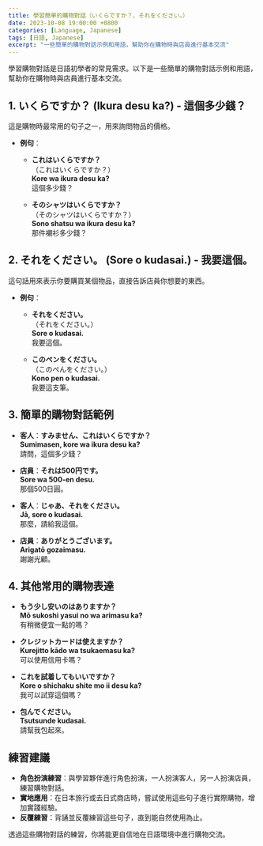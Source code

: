 ```yaml
---
title: 學習簡單的購物對話（いくらですか？、それをください。）
date: 2023-10-08 19:00:00 +0800
categories: [Language, Japanese]
tags: [日語, Japanese] 
excerpt: "一些簡單的購物對話示例和用語，幫助你在購物時與店員進行基本交流"
---
```


學習購物對話是日語初學者的常見需求。以下是一些簡單的購物對話示例和用語，幫助你在購物時與店員進行基本交流。

## **1. いくらですか？ (Ikura desu ka?) - 這個多少錢？**
這是購物時最常用的句子之一，用來詢問物品的價格。

- **例句**：
  - **これはいくらですか？**  
    （これはいくらですか？）  
    **Kore wa ikura desu ka?**  
    這個多少錢？
  
  - **そのシャツはいくらですか？**  
    （そのシャツはいくらですか？）  
    **Sono shatsu wa ikura desu ka?**  
    那件襯衫多少錢？

## **2. それをください。 (Sore o kudasai.) - 我要這個。**
這句話用來表示你要購買某個物品，直接告訴店員你想要的東西。

- **例句**：
  - **それをください。**  
    （それをください。）  
    **Sore o kudasai.**  
    我要這個。

  - **このペンをください。**  
    （このぺんをください。）  
    **Kono pen o kudasai.**  
    我要這支筆。

## **3. 簡單的購物對話範例**
- **客人**：**すみません、これはいくらですか？**  
  **Sumimasen, kore wa ikura desu ka?**  
  請問，這個多少錢？
  
- **店員**：**それは500円です。**  
  **Sore wa 500-en desu.**  
  那個500日圓。

- **客人**：**じゃあ、それをください。**  
  **Jā, sore o kudasai.**  
  那麼，請給我這個。

- **店員**：**ありがとうございます。**  
  **Arigatō gozaimasu.**  
  謝謝光顧。

## **4. 其他常用的購物表達**
- **もう少し安いのはありますか？**  
  **Mō sukoshi yasui no wa arimasu ka?**  
  有稍微便宜一點的嗎？
  
- **クレジットカードは使えますか？**  
  **Kurejitto kādo wa tsukaemasu ka?**  
  可以使用信用卡嗎？
  
- **これを試着してもいいですか？**  
  **Kore o shichaku shite mo ii desu ka?**  
  我可以試穿這個嗎？

- **包んでください。**  
  **Tsutsunde kudasai.**  
  請幫我包起來。

## **練習建議**
- **角色扮演練習**：與學習夥伴進行角色扮演，一人扮演客人，另一人扮演店員，練習購物對話。
- **實地應用**：在日本旅行或去日式商店時，嘗試使用這些句子進行實際購物，增加實踐經驗。
- **反覆練習**：背誦並反覆練習這些句子，直到能自然使用為止。

透過這些購物對話的練習，你將能更自信地在日語環境中進行購物交流。
